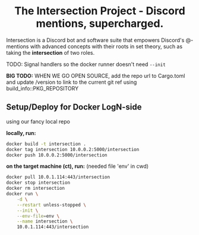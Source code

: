 <div align="center">

# The Intersection Project - Discord mentions, supercharged.

</div>

Intersection is a Discord bot and software suite that empowers Discord's @-mentions with advanced
concepts with their roots in set theory, such as taking the **intersection** of two roles.

TODO: Signal handlers so the docker runner doesn't need `--init`

**BIG TODO:** WHEN WE GO OPEN SOURCE, add the repo url to Cargo.toml and update /version to link to the current git ref using build_info::PKG_REPOSITORY

## Setup/Deploy for Docker LogN-side

using our fancy local repo

**locally, run:**

```bash
docker build -t intersection .
docker tag intersection 10.0.0.2:5000/intersection
docker push 10.0.0.2:5000/intersection
```

**on the target machine (ct), run:** (needed file 'env' in cwd)

```bash
docker pull 10.0.1.114:443/intersection
docker stop intersection
docker rm intersection
docker run \
    -d \
    --restart unless-stopped \
    --init \
    --env-file=env \
    --name intersection \
    10.0.1.114:443/intersection
```
